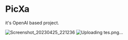 # PicXa
it's OpenAI based project.


![Screenshot_20230425_221236](https://user-images.githubusercontent.com/64030196/234350094-091858c5-11af-4b81-a23a-b3bee98c294a.png)
![Uploading tes.png…]()
